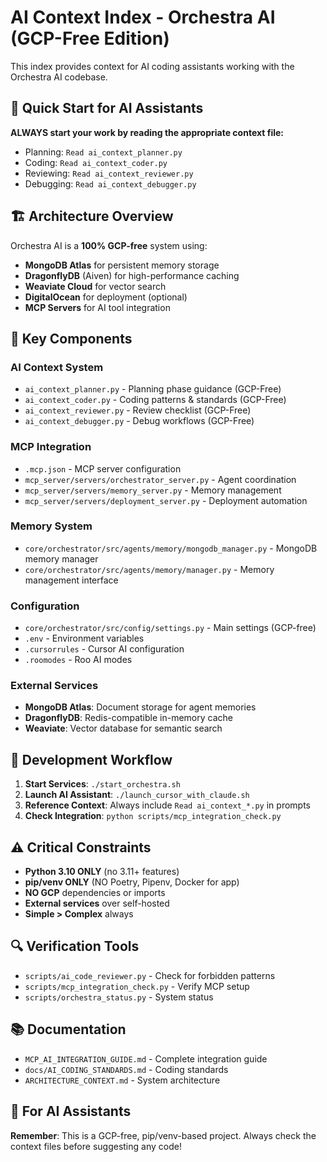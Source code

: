 # AI Context Index - Orchestra AI (GCP-Free Edition)

This index provides context for AI coding assistants working with the Orchestra AI codebase.

## 🎯 Quick Start for AI Assistants

**ALWAYS start your work by reading the appropriate context file:**
- Planning: `Read ai_context_planner.py`
- Coding: `Read ai_context_coder.py`
- Reviewing: `Read ai_context_reviewer.py`
- Debugging: `Read ai_context_debugger.py`

## 🏗️ Architecture Overview

Orchestra AI is a **100% GCP-free** system using:
- **MongoDB Atlas** for persistent memory storage
- **DragonflyDB** (Aiven) for high-performance caching
- **Weaviate Cloud** for vector search
- **DigitalOcean** for deployment (optional)
- **MCP Servers** for AI tool integration

## 📁 Key Components

### AI Context System
- `ai_context_planner.py` - Planning phase guidance (GCP-Free)
- `ai_context_coder.py` - Coding patterns & standards (GCP-Free)
- `ai_context_reviewer.py` - Review checklist (GCP-Free)
- `ai_context_debugger.py` - Debug workflows (GCP-Free)

### MCP Integration
- `.mcp.json` - MCP server configuration
- `mcp_server/servers/orchestrator_server.py` - Agent coordination
- `mcp_server/servers/memory_server.py` - Memory management
- `mcp_server/servers/deployment_server.py` - Deployment automation

### Memory System
- `core/orchestrator/src/agents/memory/mongodb_manager.py` - MongoDB memory manager
- `core/orchestrator/src/agents/memory/manager.py` - Memory management interface

### Configuration
- `core/orchestrator/src/config/settings.py` - Main settings (GCP-free)
- `.env` - Environment variables
- `.cursorrules` - Cursor AI configuration
- `.roomodes` - Roo AI modes

### External Services
- **MongoDB Atlas**: Document storage for agent memories
- **DragonflyDB**: Redis-compatible in-memory cache
- **Weaviate**: Vector database for semantic search

## 🚀 Development Workflow

1. **Start Services**: `./start_orchestra.sh`
2. **Launch AI Assistant**: `./launch_cursor_with_claude.sh`
3. **Reference Context**: Always include `Read ai_context_*.py` in prompts
4. **Check Integration**: `python scripts/mcp_integration_check.py`

## ⚠️ Critical Constraints

- **Python 3.10 ONLY** (no 3.11+ features)
- **pip/venv ONLY** (NO Poetry, Pipenv, Docker for app)
- **NO GCP** dependencies or imports
- **External services** over self-hosted
- **Simple > Complex** always

## 🔍 Verification Tools

- `scripts/ai_code_reviewer.py` - Check for forbidden patterns
- `scripts/mcp_integration_check.py` - Verify MCP setup
- `scripts/orchestra_status.py` - System status

## 📚 Documentation

- `MCP_AI_INTEGRATION_GUIDE.md` - Complete integration guide
- `docs/AI_CODING_STANDARDS.md` - Coding standards
- `ARCHITECTURE_CONTEXT.md` - System architecture

## 🎯 For AI Assistants

**Remember**: This is a GCP-free, pip/venv-based project. Always check the context files before suggesting any code!
